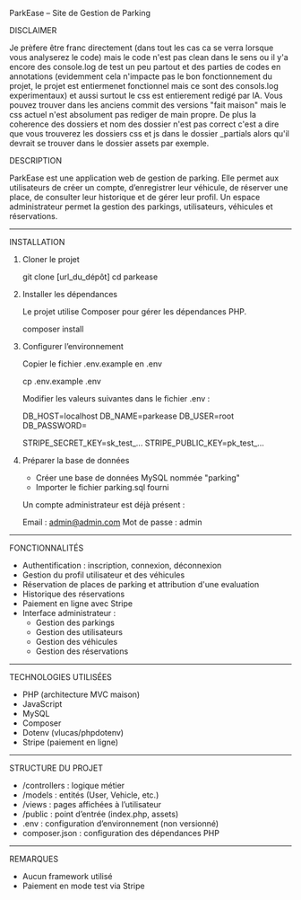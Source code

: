 ParkEase – Site de Gestion de Parking

DISCLAIMER

Je prèfere être franc directement (dans tout les cas ca se verra lorsque vous analyserez le code) mais le code n'est pas clean dans le sens ou il y'a encore des console.log de test un peu partout et des parties de codes en annotations (evidemment cela n'impacte pas le bon fonctionnement du projet, le projet est entiermenet fonctionnel mais ce sont des consols.log experimentaux) et aussi surtout le css est entierement redigé par IA. Vous pouvez trouver dans les anciens commit des versions "fait maison" mais le css actuel n'est absolument pas rediger de main propre. De plus la coherence des dossiers et nom des dossier n'est pas correct c'est a dire que vous trouverez les dossiers css et js dans le dossier _partials alors qu'il devrait se trouver dans le dossier assets par exemple.

DESCRIPTION

ParkEase est une application web de gestion de parking.
Elle permet aux utilisateurs de créer un compte, d’enregistrer leur véhicule, de réserver une place, de consulter leur historique et de gérer leur profil.
Un espace administrateur permet la gestion des parkings, utilisateurs, véhicules et réservations.

------------------------------------------------------------

INSTALLATION

1. Cloner le projet

   git clone [url_du_dépôt]
   cd parkease

2. Installer les dépendances

   Le projet utilise Composer pour gérer les dépendances PHP.

   composer install

3. Configurer l’environnement

   Copier le fichier .env.example en .env

   cp .env.example .env

   Modifier les valeurs suivantes dans le fichier .env :

   DB_HOST=localhost
   DB_NAME=parkease
   DB_USER=root
   DB_PASSWORD=

   STRIPE_SECRET_KEY=sk_test_...
   STRIPE_PUBLIC_KEY=pk_test_...

4. Préparer la base de données

   - Créer une base de données MySQL nommée "parking"
   - Importer le fichier parking.sql fourni

   Un compte administrateur est déjà présent :

   Email : admin@admin.com
   Mot de passe : admin

------------------------------------------------------------

FONCTIONNALITÉS

- Authentification : inscription, connexion, déconnexion
- Gestion du profil utilisateur et des véhicules
- Réservation de places de parking et attribution d'une evaluation
- Historique des réservations
- Paiement en ligne avec Stripe
- Interface administrateur :
  - Gestion des parkings
  - Gestion des utilisateurs
  - Gestion des véhicules
  - Gestion des réservations

------------------------------------------------------------

TECHNOLOGIES UTILISÉES

- PHP (architecture MVC maison)
- JavaScript
- MySQL
- Composer
- Dotenv (vlucas/phpdotenv)
- Stripe (paiement en ligne)

------------------------------------------------------------

STRUCTURE DU PROJET

- /controllers : logique métier
- /models : entités (User, Vehicle, etc.)
- /views : pages affichées à l’utilisateur
- /public : point d’entrée (index.php, assets)
- .env : configuration d’environnement (non versionné)
- composer.json : configuration des dépendances PHP

------------------------------------------------------------

REMARQUES

- Aucun framework utilisé
- Paiement en mode test via Stripe